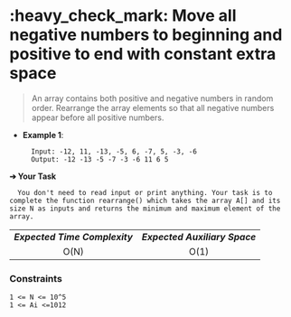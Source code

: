 <h1>:heavy_check_mark: Move all negative numbers to beginning and positive to end with constant extra space</h1>
<blockquote>An array contains both positive and negative numbers in random order. Rearrange the array elements so that all negative numbers appear before all positive numbers.</blockquote>

* **Example 1**:<br>

        Input: -12, 11, -13, -5, 6, -7, 5, -3, -6
        Output: -12 -13 -5 -7 -3 -6 11 6 5


**➔ Your Task**

      You don't need to read input or print anything. Your task is to complete the function rearrange() which takes the array A[] and its size N as inputs and returns the minimum and maximum element of the array.

<table align="center">
      <tr><td><em><b>Expected Time Complexity</td> <td><em><b>Expected Auxiliary Space</td></tr>
      <tr><td align="center">O(N)</td> <td align="center">O(1)</td></tr>
</table>

### **Constraints** 
    1 <= N <= 10^5
    1 <= Ai <=1012